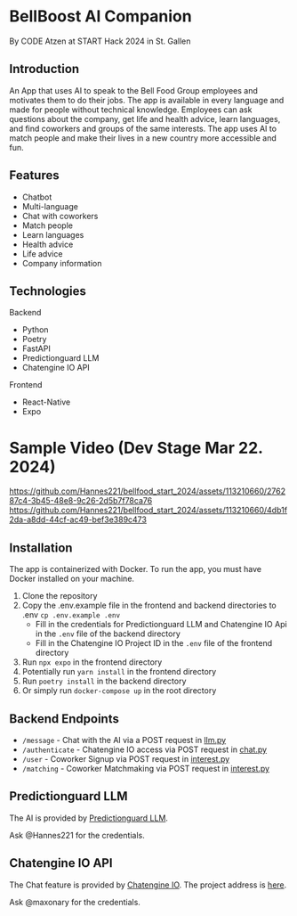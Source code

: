 # BellBoost Al Companion

By CODE Atzen at START Hack 2024 in St. Gallen

## Introduction

An App that uses AI to speak to the Bell Food Group employees and motivates them to do their jobs. The app is available in every language and made for people without technical knowledge.
Employees can ask questions about the company, get life and health advice, learn languages, and find coworkers and groups of the same interests.
The app uses AI to match people and make their lives in a new country more accessible and fun.

## Features

- Chatbot
- Multi-language
- Chat with coworkers
- Match people
- Learn languages
- Health advice
- Life advice
- Company information

## Technologies

Backend

- Python
- Poetry
- FastAPI
- Predictionguard LLM
- Chatengine IO API

Frontend

- React-Native
- Expo

# Sample Video (Dev Stage Mar 22. 2024)

https://github.com/Hannes221/bellfood_start_2024/assets/113210660/276287c4-3b45-48e8-9c26-2d5b7f78ca76
https://github.com/Hannes221/bellfood_start_2024/assets/113210660/4db1f2da-a8dd-44cf-ac49-bef3e389c473


## Installation

The app is containerized with Docker. To run the app, you must have Docker installed on your machine.

1. Clone the repository
2. Copy the .env.example file in the frontend and backend directories to .env `cp .env.example .env`
   - Fill in the credentials for Predictionguard LLM and Chatengine IO Api in the `.env` file of the backend directory
   - Fill in the Chatengine IO Project ID in the `.env` file of the frontend directory
3. Run `npx expo` in the frontend directory
4. Potentially run `yarn install` in the frontend directory
5. Run `poetry install` in the backend directory
6. Or simply run `docker-compose up` in the root directory

## Backend Endpoints

- `/message` - Chat with the AI via a POST request in [llm.py](backend/src/routers/llm.py)
- `/authenticate` - Chatengine IO access via POST request in [chat.py](backend/src/routers/chat.py)
- `/user` - Coworker Signup via POST request in [interest.py](backend/src/routers/interest.py)
- `/matching` - Coworker Matchmaking via POST request in [interest.py](backend/src/routers/matchmaking.py)

## Predictionguard LLM

The AI is provided by [Predictionguard LLM](https://docs.predictionguard.com/docs/getting-started/welcome).

Ask @Hannes221 for the credentials.

## Chatengine IO API

The Chat feature is provided by [Chatengine IO](https://chatengine.io/docs).
The project address is [here](https://chatengine.io/projects/8cbae9cf-b388-4448-801f-6855fd62a8ad#).

Ask @maxonary for the credentials.
